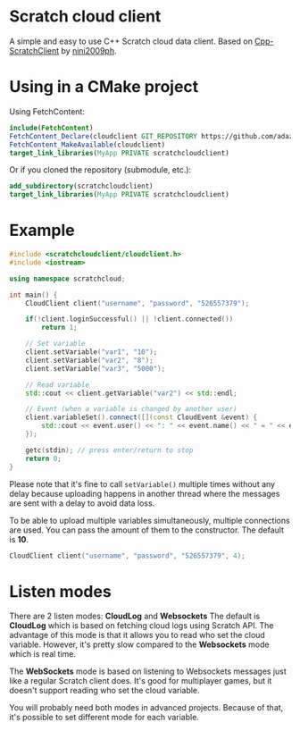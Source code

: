 # Scratch cloud client

A simple and easy to use C++ Scratch cloud data client.
Based on [Cpp-ScratchClient](https://github.com/nini2009ph/Cpp-ScratchClient) by [nini2009ph](https://github.com/nini2009ph).

# Using in a CMake project
Using FetchContent:
```cmake
include(FetchContent)
FetchContent_Declare(cloudclient GIT_REPOSITORY https://github.com/adazem009/scratchcloudclient.git GIT_TAG 037486eeaadf3075ef9e991a9eb1104a38fb0b19)
FetchContent_MakeAvailable(cloudclient)
target_link_libraries(MyApp PRIVATE scratchcloudclient)
```

Or if you cloned the repository (submodule, etc.):
```cmake
add_subdirectory(scratchcloudclient)
target_link_libraries(MyApp PRIVATE scratchcloudclient)
```

# Example
```cpp
#include <scratchcloudclient/cloudclient.h>
#include <iostream>

using namespace scratchcloud;

int main() {
    CloudClient client("username", "password", "526557379");

    if(!client.loginSuccessful() || !client.connected())
        return 1;

    // Set variable
    client.setVariable("var1", "10");
    client.setVariable("var2", "8");
    client.setVariable("var3", "5000");

    // Read variable
    std::cout << client.getVariable("var2") << std::endl;

    // Event (when a variable is changed by another user)
    client.variableSet().connect([](const CloudEvent &event) {
        std::cout << event.user() << ": " << event.name() << " = " << event.value() << std::endl;
    });

    getc(stdin); // press enter/return to stop
    return 0;
}
```
Please note that it's fine to call `setVariable()` multiple times without any delay because uploading happens in another thread
where the messages are sent with a delay to avoid data loss.

To be able to upload multiple variables simultaneously, multiple connections are used.
You can pass the amount of them to the constructor. The default is **10**.
```cpp
CloudClient client("username", "password", "526557379", 4);
```

# Listen modes
There are 2 listen modes: **CloudLog** and **Websockets**
The default is **CloudLog** which is based on fetching cloud logs using Scratch API.
The advantage of this mode is that it allows you to read who set the cloud variable.
However, it's pretty slow compared to the **Websockets** mode which is real time.

The **WebSockets** mode is based on listening to Websockets messages just like
a regular Scratch client does. It's good for multiplayer games, but it doesn't
support reading who set the cloud variable.

You will probably need both modes in advanced projects. Because of that, it's possible
to set different mode for each variable.
